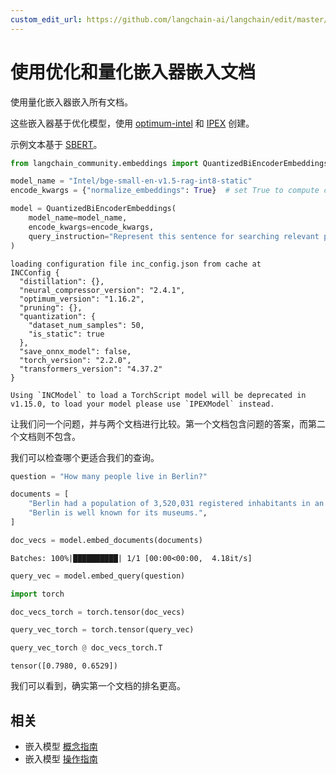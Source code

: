 ```yaml
---
custom_edit_url: https://github.com/langchain-ai/langchain/edit/master/docs/docs/integrations/text_embedding/optimum_intel.ipynb
---
```


# 使用优化和量化嵌入器嵌入文档

使用量化嵌入器嵌入所有文档。

这些嵌入器基于优化模型，使用 [optimum-intel](https://github.com/huggingface/optimum-intel.git) 和 [IPEX](https://github.com/intel/intel-extension-for-pytorch) 创建。

示例文本基于 [SBERT](https://www.sbert.net/docs/pretrained_cross-encoders.html)。

```python
from langchain_community.embeddings import QuantizedBiEncoderEmbeddings

model_name = "Intel/bge-small-en-v1.5-rag-int8-static"
encode_kwargs = {"normalize_embeddings": True}  # set True to compute cosine similarity

model = QuantizedBiEncoderEmbeddings(
    model_name=model_name,
    encode_kwargs=encode_kwargs,
    query_instruction="Represent this sentence for searching relevant passages: ",
)
```
```output
loading configuration file inc_config.json from cache at 
INCConfig {
  "distillation": {},
  "neural_compressor_version": "2.4.1",
  "optimum_version": "1.16.2",
  "pruning": {},
  "quantization": {
    "dataset_num_samples": 50,
    "is_static": true
  },
  "save_onnx_model": false,
  "torch_version": "2.2.0",
  "transformers_version": "4.37.2"
}

Using `INCModel` to load a TorchScript model will be deprecated in v1.15.0, to load your model please use `IPEXModel` instead.
```
让我们问一个问题，并与两个文档进行比较。第一个文档包含问题的答案，而第二个文档则不包含。

我们可以检查哪个更适合我们的查询。

```python
question = "How many people live in Berlin?"
```


```python
documents = [
    "Berlin had a population of 3,520,031 registered inhabitants in an area of 891.82 square kilometers.",
    "Berlin is well known for its museums.",
]
```


```python
doc_vecs = model.embed_documents(documents)
```
```output
Batches: 100%|██████████| 1/1 [00:00<00:00,  4.18it/s]
```

```python
query_vec = model.embed_query(question)
```


```python
import torch
```


```python
doc_vecs_torch = torch.tensor(doc_vecs)
```


```python
query_vec_torch = torch.tensor(query_vec)
```


```python
query_vec_torch @ doc_vecs_torch.T
```



```output
tensor([0.7980, 0.6529])
```


我们可以看到，确实第一个文档的排名更高。

## 相关

- 嵌入模型 [概念指南](/docs/concepts/#embedding-models)
- 嵌入模型 [操作指南](/docs/how_to/#embedding-models)
